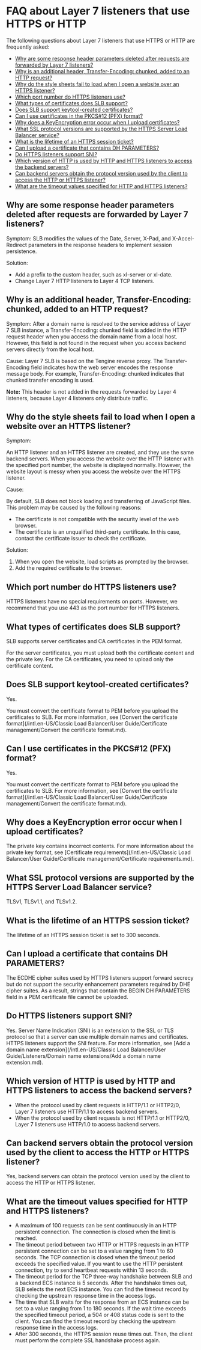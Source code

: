 # FAQ about Layer 7 listeners that use HTTPS or HTTP

The following questions about Layer 7 listeners that use HTTPS or HTTP are frequently asked:

-   [Why are some response header parameters deleted after requests are forwarded by Layer 7 listeners?](#section_iv5_pyx_wdb)
-   [Why is an additional header, Transfer-Encoding: chunked, added to an HTTP request?](#section_kv5_pyx_wdb)
-   [Why do the style sheets fail to load when I open a website over an HTTPS listener?](#section_lv5_pyx_wdb)
-   [Which port number do HTTPS listeners use?](#section_ov5_pyx_wdb)
-   [What types of certificates does SLB support?](#section_pv5_pyx_wdb)
-   [Does SLB support keytool-created certificates?](#section_qv5_pyx_wdb)
-   [Can I use certificates in the PKCS\#12 \(PFX\) format?](#section_rv5_pyx_wdb)
-   [Why does a KeyEncryption error occur when I upload certificates?](#section_tv5_pyx_wdb)
-   [What SSL protocol versions are supported by the HTTPS Server Load Balancer service?](#section_vv5_pyx_wdb)
-   [What is the lifetime of an HTTPS session ticket?](#section_xv5_pyx_wdb)
-   [Can I upload a certificate that contains DH PARAMETERS?](#section_yv5_pyx_wdb)
-   [Do HTTPS listeners support SNI?](#section_zv5_pyx_wdb)
-   [Which version of HTTP is used by HTTP and HTTPS listeners to access the backend servers?](#section_aw5_pyx_wdb)
-   [Can backend servers obtain the protocol version used by the client to access the HTTP or HTTPS listener?](#section_bw5_pyx_wdb)
-   [What are the timeout values specified for HTTP and HTTPS listeners?](#section_d44_xyx_wdb)

## Why are some response header parameters deleted after requests are forwarded by Layer 7 listeners?

Symptom: SLB modifies the values of the Date, Server, X-Pad, and X-Accel-Redirect parameters in the response headers to implement session persistence.

Solution:

-   Add a prefix to the custom header, such as xl-server or xl-date.
-   Change Layer 7 HTTP listeners to Layer 4 TCP listeners.

## Why is an additional header, Transfer-Encoding: chunked, added to an HTTP request?

Symptom: After a domain name is resolved to the service address of Layer 7 SLB instance, a Transfer-Encoding: chunked field is added in the HTTP request header when you access the domain name from a local host. However, this field is not found in the request when you access backend servers directly from the local host.

Cause: Layer 7 SLB is based on the Tengine reverse proxy. The Transfer-Encoding field indicates how the web server encodes the response message body. For example, Transfer-Encoding: chunked indicates that chunked transfer encoding is used.

**Note:** This header is not added in the requests forwarded by Layer 4 listeners, because Layer 4 listeners only distribute traffic.

## Why do the style sheets fail to load when I open a website over an HTTPS listener?

Symptom:

An HTTP listener and an HTTPS listener are created, and they use the same backend servers. When you access the website over the HTTP listener with the specified port number, the website is displayed normally. However, the website layout is messy when you access the website over the HTTPS listener.

Cause:

By default, SLB does not block loading and transferring of JavaScript files. This problem may be caused by the following reasons:

-   The certificate is not compatible with the security level of the web browser.
-   The certificate is an unqualified third-party certificate. In this case, contact the certificate issuer to check the certificate.

Solution:

1.  When you open the website, load scripts as prompted by the browser.
2.  Add the required certificate to the browser.

## Which port number do HTTPS listeners use?

HTTPS listeners have no special requirements on ports. However, we recommend that you use 443 as the port number for HTTPS listeners.

## What types of certificates does SLB support?

SLB supports server certificates and CA certificates in the PEM format.

For the server certificates, you must upload both the certificate content and the private key. For the CA certificates, you need to upload only the certificate content.

## Does SLB support keytool-created certificates?

Yes.

You must convert the certificate format to PEM before you upload the certificates to SLB. For more information, see [Convert the certificate format](/intl.en-US/Classic Load Balancer/User Guide/Certificate management/Convert the certificate format.md).

## Can I use certificates in the PKCS\#12 \(PFX\) format?

Yes.

You must convert the certificate format to PEM before you upload the certificates to SLB. For more information, see [Convert the certificate format](/intl.en-US/Classic Load Balancer/User Guide/Certificate management/Convert the certificate format.md).

## Why does a KeyEncryption error occur when I upload certificates?

The private key contains incorrect contents. For more information about the private key format, see [Certificate requirements](/intl.en-US/Classic Load Balancer/User Guide/Certificate management/Certificate requirements.md).

## What SSL protocol versions are supported by the HTTPS Server Load Balancer service?

TLSv1, TLSv1.1, and TLSv1.2.

## What is the lifetime of an HTTPS session ticket?

The lifetime of an HTTPS session ticket is set to 300 seconds.

## Can I upload a certificate that contains DH PARAMETERS?

The ECDHE cipher suites used by HTTPS listeners support forward secrecy but do not support the security enhancement parameters required by DHE cipher suites. As a result, strings that contain the BEGIN DH PARAMETERS field in a PEM certificate file cannot be uploaded.

## Do HTTPS listeners support SNI?

Yes. Server Name Indication \(SNI\) is an extension to the SSL or TLS protocol so that a server can use multiple domain names and certificates. HTTPS listeners support the SNI feature. For more information, see [Add a domain name extension](/intl.en-US/Classic Load Balancer/User Guide/Listeners/Domain name extensions/Add a domain name extension.md).

## Which version of HTTP is used by HTTP and HTTPS listeners to access the backend servers?

-   When the protocol used by client requests is HTTP/1.1 or HTTP2/0, Layer 7 listeners use HTTP/1.1 to access backend servers.
-   When the protocol used by client requests is not HTTP/1.1 or HTTP2/0, Layer 7 listeners use HTTP/1.0 to access backend servers.

## Can backend servers obtain the protocol version used by the client to access the HTTP or HTTPS listener?

Yes, backend servers can obtain the protocol version used by the client to access the HTTP or HTTPS listener.

## What are the timeout values specified for HTTP and HTTPS listeners?

-   A maximum of 100 requests can be sent continuously in an HTTP persistent connection. The connection is closed when the limit is reached.
-   The timeout period between two HTTP or HTTPS requests in an HTTP persistent connection can be set to a value ranging from 1 to 60 seconds. The TCP connection is closed when the timeout period exceeds the specified value. If you want to use the HTTP persistent connection, try to send heartbeat requests within 13 seconds.
-   The timeout period for the TCP three-way handshake between SLB and a backend ECS instance is 5 seconds. After the handshake times out, SLB selects the next ECS instance. You can find the timeout record by checking the upstream response time in the access logs.
-   The time that SLB waits for the response from an ECS instance can be set to a value ranging from 1 to 180 seconds. If the wait time exceeds the specified timeout period, a 504 or 408 status code is sent to the client. You can find the timeout record by checking the upstream response time in the access logs.
-   After 300 seconds, the HTTPS session reuse times out. Then, the client must perform the complete SSL handshake process again.

